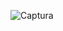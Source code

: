 ![Captura](https://user-images.githubusercontent.com/78766434/153473159-d196b804-c086-4aa2-b37e-0252d13bdf60.PNG)
